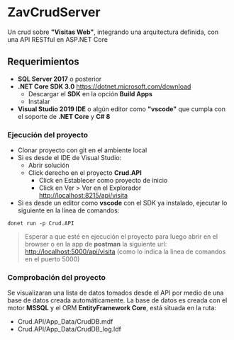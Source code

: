 # ZavCrudServer

Un crud sobre **"Visitas Web"**, integrando una arquitectura definida, con una API RESTful en ASP.NET Core

## Requerimientos

* **SQL Server 2017** o posterior
* **.NET Core SDK 3.0** <https://dotnet.microsoft.com/download>
  * Descargar el **SDK** en la opción **Build Apps**
  * Instalar
* **Visual Studio 2019 IDE** o algún editor como **"vscode"** que cumpla con el soporte de **.NET Core** y **C# 8**

### Ejecución del proyecto

* Clonar proyecto con git en el ambiente local
* Si es desde el IDE de Visual Studio:
  * Abrir solución
  * Click derecho en el proyecto **Crud.API**
    * Click en Establecer como proyecto de inicio
    * Click en Ver > Ver en el Explorador <http://localhost:8215/api/visita>
* Si es desde un editor como **vscode** con el SDK ya instalado, ejecutar lo siguiente en la línea de comandos:

```shell
donet run -p Crud.API
```

>Esperar a que esté en ejecución el proyecto para luego abrir en el browser o en la app de **postman** la siguiente url: <http://localhost:5000/api/visita> (como lo indica la linea de comandos en el puerto 5000)

### Comprobación del proyecto

Se visualizaran una lista de datos tomados desde el API por medio de una base de datos creada automáticamente.
La base de datos es creada con el motor **MSSQL** y el ORM **EntityFramework Core**, está situada en la ruta:

* Crud.API/App_Data/CrudDB.mdf
* Crud.API/App_Data/CrudDB_log.ldf
